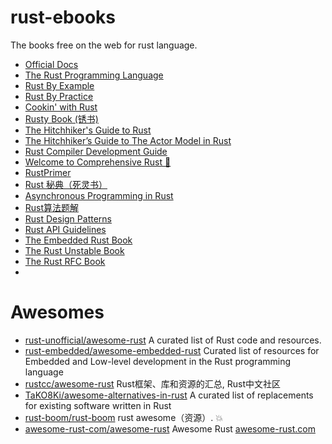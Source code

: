 # rust-ebooks
The books free on the web for rust language.

* [Official Docs](https://doc.rust-lang.org/std/)
* [The Rust Programming Language](https://doc.rust-lang.org/stable/book/)
* [Rust By Example](https://doc.rust-lang.org/rust-by-example/)
* [Rust By Practice](https://practice.rs/why-exercise.html)
* [Cookin' with Rust](https://rust-lang-nursery.github.io/rust-cookbook/)
* [Rusty Book (锈书)](https://rusty.course.rs/)
* [The Hitchhiker's Guide to Rust](http://hongruiz.gitee.io/books/rust-guide/)
* [The Hitchhiker’s Guide to The Actor Model in Rust](https://usermanual.wiki/Document/The20Hitchhikers20Guide20to20the20Actor20Model20in20Rust.791673722/view)
* [Rust Compiler Development Guide](https://rustc-dev-guide.rust-lang.org/getting-started.html)
* [Welcome to Comprehensive Rust 🦀](https://google.github.io/comprehensive-rust/)
* [RustPrimer](https://rustcc.gitbooks.io/rustprimer/content/)
* [Rust 秘典（死灵书）](https://nomicon.purewhite.io/intro.html)
* [Asynchronous Programming in Rust](https://rust-lang.github.io/async-book/)
* [Rust算法题解](https://www.bookstack.cn/read/rustlang-cn-rust-algos/README.md)
* [Rust Design Patterns](https://rust-unofficial.github.io/patterns/)
* [Rust API Guidelines](https://rust-lang.github.io/api-guidelines/)
* [The Embedded Rust Book](https://docs.rust-embedded.org/book/)
* [The Rust Unstable Book](https://doc.rust-lang.org/nightly/unstable-book/index.html)
* [The Rust RFC Book](https://rust-lang.github.io/rfcs/introduction.html)
* 

# Awesomes

* [rust-unofficial/awesome-rust](https://github.com/rust-unofficial/awesome-rust) A curated list of Rust code and resources.
* [rust-embedded/awesome-embedded-rust](https://github.com/rust-embedded/awesome-embedded-rust) Curated list of resources for Embedded and Low-level development in the Rust programming language
* [rustcc/awesome-rust](https://github.com/rustcc/awesome-rust) Rust框架、库和资源的汇总, Rust中文社区
* [TaKO8Ki/awesome-alternatives-in-rust](https://github.com/TaKO8Ki/awesome-alternatives-in-rust) A curated list of replacements for existing software written in Rust
* [rust-boom/rust-boom](https://github.com/rust-boom/rust-boom) rust awesome（资源）. 💥
* [awesome-rust-com/awesome-rust](https://github.com/awesome-rust-com/awesome-rust) Awesome Rust [awesome-rust.com](awesome-rust.com)
